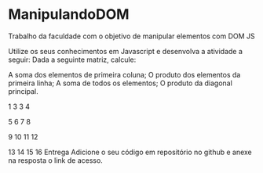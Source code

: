 # ManipulandoDOM
Trabalho da faculdade com o objetivo de manipular elementos com DOM JS

Utilize os seus conhecimentos em Javascript e desenvolva a atividade a seguir:
Dada a seguinte matriz, calcule:

A soma dos elementos de primeira coluna;
O produto dos elementos da primeira linha;
A soma de todos os elementos;
O produto da diagonal principal.

1	3	3	4

5	6	7	8

9	10	11	12

13	14	15	16
Entrega
Adicione o seu código em repositório no github e anexe na resposta o link de acesso.

